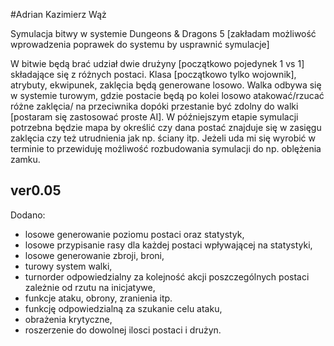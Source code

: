 #Adrian Kazimierz Wąż

Symulacja bitwy w systemie Dungeons & Dragons 5 [zakładam możliwość wprowadzenia poprawek do systemu by usprawnić symulacje]

W bitwie będą brać udział dwie drużyny [początkowo pojedynek 1 vs 1] składające się z różnych postaci. Klasa [początkowo tylko wojownik], atrybuty, ekwipunek, zaklęcia będą generowane losowo.  Walka odbywa się w systemie turowym, gdzie postacie będą po kolei losowo atakować/rzucać różne zaklęcia/ na przeciwnika dopóki przestanie być zdolny do walki [postaram się zastosować proste AI]. W późniejszym etapie  symulacji potrzebna będzie mapa by określić czy dana postać znajduje się w zasięgu zaklęcia czy też utrudnienia jak np. ściany itp. Jeżeli uda mi się wyrobić w terminie to przewiduję możliwość rozbudowania symulacji do np. oblężenia zamku.

## ver0.05
Dodano:
- losowe generowanie poziomu postaci oraz statystyk,
- losowe przypisanie rasy dla każdej postaci wpływającej na statystyki, 
- losowe generowanie zbroji, broni,
- turowy system walki,
- turnorder odpowiedzialny za kolejność akcji poszczególnych postaci zależnie od rzutu na inicjatywe,
- funkcje ataku, obrony, zranienia itp.
- funkcję odpowiedzialną za szukanie celu ataku,
- obrażenia krytyczne,
- roszerzenie do dowolnej ilosci postaci i drużyn.


